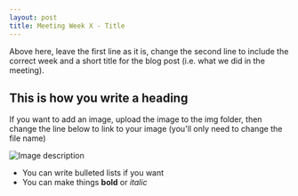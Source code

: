 ```yaml
---
layout: post
title: Meeting Week X - Title
---
```




Above here, leave the first line as it is, change the second line to include the correct week and a short title for the blog post (i.e. what we did in the meeting).

## This is how you write a heading

If you want to add an image, upload the image to the img folder, then change the line below to link to your image (you'll only need to change the file name)

![Image description](/dwd-project/img/IMG_0617.JPG)

* You can write bulleted lists if you want
* You can make things **bold** or *italic*